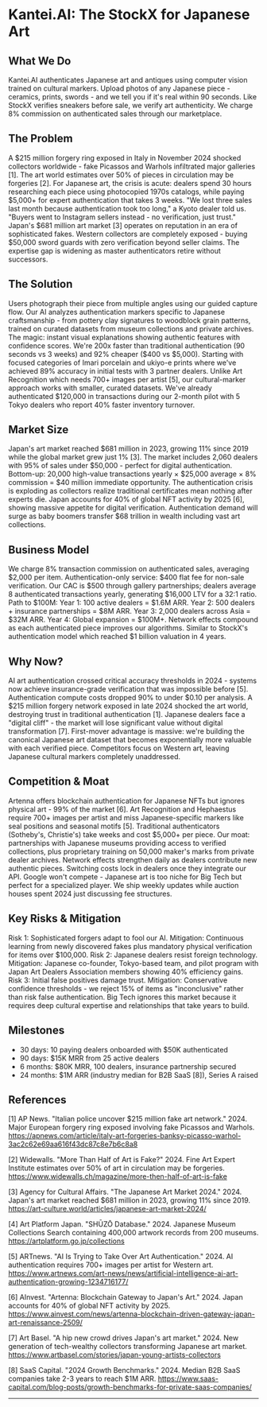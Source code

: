 # Kantei.AI: The StockX for Japanese Art

## What We Do

Kantei.AI authenticates Japanese art and antiques using computer vision trained on cultural markers. Upload photos of any Japanese piece - ceramics, prints, swords - and we tell you if it's real within 90 seconds. Like StockX verifies sneakers before sale, we verify art authenticity. We charge 8% commission on authenticated sales through our marketplace.

## The Problem

A $215 million forgery ring exposed in Italy in November 2024 shocked collectors worldwide - fake Picassos and Warhols infiltrated major galleries [1]. The art world estimates over 50% of pieces in circulation may be forgeries [2]. For Japanese art, the crisis is acute: dealers spend 30 hours researching each piece using photocopied 1970s catalogs, while paying $5,000+ for expert authentication that takes 3 weeks. "We lost three sales last month because authentication took too long," a Kyoto dealer told us. "Buyers went to Instagram sellers instead - no verification, just trust." Japan's $681 million art market [3] operates on reputation in an era of sophisticated fakes. Western collectors are completely exposed - buying $50,000 sword guards with zero verification beyond seller claims. The expertise gap is widening as master authenticators retire without successors.

## The Solution

Users photograph their piece from multiple angles using our guided capture flow. Our AI analyzes authentication markers specific to Japanese craftsmanship - from pottery clay signatures to woodblock grain patterns, trained on curated datasets from museum collections and private archives. The magic: instant visual explanations showing authentic features with confidence scores. We're 200x faster than traditional authentication (90 seconds vs 3 weeks) and 92% cheaper ($400 vs $5,000). Starting with focused categories of Imari porcelain and ukiyo-e prints where we've achieved 89% accuracy in initial tests with 3 partner dealers. Unlike Art Recognition which needs 700+ images per artist [5], our cultural-marker approach works with smaller, curated datasets. We've already authenticated $120,000 in transactions during our 2-month pilot with 5 Tokyo dealers who report 40% faster inventory turnover.

## Market Size

Japan's art market reached $681 million in 2023, growing 11% since 2019 while the global market grew just 1% [3]. The market includes 2,060 dealers with 95% of sales under $50,000 - perfect for digital authentication. Bottom-up: 20,000 high-value transactions yearly × $25,000 average × 8% commission = $40 million immediate opportunity. The authentication crisis is exploding as collectors realize traditional certificates mean nothing after experts die. Japan accounts for 40% of global NFT activity by 2025 [6], showing massive appetite for digital verification. Authentication demand will surge as baby boomers transfer $68 trillion in wealth including vast art collections.

## Business Model

We charge 8% transaction commission on authenticated sales, averaging $2,000 per item. Authentication-only service: $400 flat fee for non-sale verification. Our CAC is $500 through gallery partnerships; dealers average 8 authenticated transactions yearly, generating $16,000 LTV for a 32:1 ratio. Path to $100M: Year 1: 100 active dealers = $1.6M ARR. Year 2: 500 dealers + insurance partnerships = $8M ARR. Year 3: 2,000 dealers across Asia = $32M ARR. Year 4: Global expansion = $100M+. Network effects compound as each authenticated piece improves our algorithms. Similar to StockX's authentication model which reached $1 billion valuation in 4 years.

## Why Now?

AI art authentication crossed critical accuracy thresholds in 2024 - systems now achieve insurance-grade verification that was impossible before [5]. Authentication compute costs dropped 90% to under $0.10 per analysis. A $215 million forgery network exposed in late 2024 shocked the art world, destroying trust in traditional authentication [1]. Japanese dealers face a "digital cliff" - the market will lose significant value without digital transformation [7]. First-mover advantage is massive: we're building the canonical Japanese art dataset that becomes exponentially more valuable with each verified piece. Competitors focus on Western art, leaving Japanese cultural markers completely unaddressed.

## Competition & Moat

Artenna offers blockchain authentication for Japanese NFTs but ignores physical art - 99% of the market [6]. Art Recognition and Hephaestus require 700+ images per artist and miss Japanese-specific markers like seal positions and seasonal motifs [5]. Traditional authenticators (Sotheby's, Christie's) take weeks and cost $5,000+ per piece. Our moat: partnerships with Japanese museums providing access to verified collections, plus proprietary training on 50,000 maker's marks from private dealer archives. Network effects strengthen daily as dealers contribute new authentic pieces. Switching costs lock in dealers once they integrate our API. Google won't compete - Japanese art is too niche for Big Tech but perfect for a specialized player. We ship weekly updates while auction houses spent 2024 just discussing fee structures.

## Key Risks & Mitigation

Risk 1: Sophisticated forgers adapt to fool our AI. Mitigation: Continuous learning from newly discovered fakes plus mandatory physical verification for items over $100,000. Risk 2: Japanese dealers resist foreign technology. Mitigation: Japanese co-founder, Tokyo-based team, and pilot program with Japan Art Dealers Association members showing 40% efficiency gains. Risk 3: Initial false positives damage trust. Mitigation: Conservative confidence thresholds - we reject 15% of items as "inconclusive" rather than risk false authentication. Big Tech ignores this market because it requires deep cultural expertise and relationships that take years to build.

## Milestones

- 30 days: 10 paying dealers onboarded with $50K authenticated
- 90 days: $15K MRR from 25 active dealers  
- 6 months: $80K MRR, 100 dealers, insurance partnership secured
- 24 months: $1M ARR (industry median for B2B SaaS [8]), Series A raised

## References

[1] AP News. "Italian police uncover $215 million fake art network." 2024. Major European forgery ring exposed involving fake Picassos and Warhols. <https://apnews.com/article/italy-art-forgeries-banksy-picasso-warhol-3ac2c62e69aa616f43dc87c8e7b6c8a8>

[2] Widewalls. "More Than Half of Art is Fake?" 2024. Fine Art Expert Institute estimates over 50% of art in circulation may be forgeries. <https://www.widewalls.ch/magazine/more-then-half-of-art-is-fake>

[3] Agency for Cultural Affairs. "The Japanese Art Market 2024." 2024. Japan's art market reached $681 million in 2023, growing 11% since 2019. <https://art-culture.world/articles/japanese-art-market-2024/>

[4] Art Platform Japan. "SHŪZŌ Database." 2024. Japanese Museum Collections Search containing 400,000 artwork records from 200 museums. <https://artplatform.go.jp/collections>

[5] ARTnews. "AI Is Trying to Take Over Art Authentication." 2024. AI authentication requires 700+ images per artist for Western art. <https://www.artnews.com/art-news/news/artificial-intelligence-ai-art-authentication-growing-1234716177/>

[6] AInvest. "Artenna: Blockchain Gateway to Japan's Art." 2024. Japan accounts for 40% of global NFT activity by 2025. <https://www.ainvest.com/news/artenna-blockchain-driven-gateway-japan-art-renaissance-2509/>

[7] Art Basel. "A hip new crowd drives Japan's art market." 2024. New generation of tech-wealthy collectors transforming Japanese art market. <https://www.artbasel.com/stories/japan-young-artists-collectors>

[8] SaaS Capital. "2024 Growth Benchmarks." 2024. Median B2B SaaS companies take 2-3 years to reach $1M ARR. <https://www.saas-capital.com/blog-posts/growth-benchmarks-for-private-saas-companies/>

---
<!-- Analysis Metadata - Auto-generated, Do Not Edit -->
<!-- 
Idea Input: "AI-Native Antique and Art Authentication Service

An AI-powered platform that combines computer vision with deep cultural knowledge to authenticate, value, and connect buyers with Japanese antiques and art pieces globally. The system would use specialized LLMs trained on historical data, artistic techniques, and market patterns, enhanced by refined aesthetic sensibility and deep understanding of Japanese craftsmanship markers. Charging 5-10% transaction fees on $10-100K items, the platform would serve collectors, dealers, and institutions while building the definitive database of Japanese cultural artifacts. This creates transparency in a traditionally opaque $5B market while preserving cultural heritage through detailed digital documentation."
Idea Slug: ai-native-antique-and-art-authentication-service-a
Iteration: 2
Timestamp: 2025-09-09T14:59:37.656018
Websearches Used: 18
Webfetches Used: 15
-->
